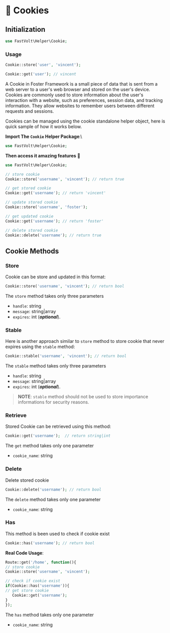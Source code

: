 # 🍪 Cookies

## Initialization

```php
use FastVolt\Helper\Cookie;
```

### Usage

```php
Cookie::store('user', 'vincent');

Cookie::get('user'); // vincent
```



A Cookie in Foster Framework is a small piece of data that is sent from a web server to a user's web browser and stored on the user's device. Cookies are commonly used to store information about the user's interaction with a website, such as preferences, session data, and tracking information. They allow websites to remember users between different requests and sessions.



Cookies can be managed using the cookie standalone helper object, here is quick sample of how it works below.

**Import The `Cookie` Helper Package**:\\

```php
use FastVolt\Helper\Cookie;
```

**Then access it amazing features** 🙂

```php
use FastVolt\Helper\Cookie;

// store cookie
Cookie::store('username', 'vincent'); // return true

// get stored cookie
Cookie::get('username'); // return 'vincent'

// update stored cookie
Cookie::store('username', 'foster');

// get updated cookie
Cookie::get('username'); // return 'foster'

// delete stored cookie
Cookie::delete('username'); // return true
```



## Cookie Methods

### Store

Cookie can be store and updated in this format:

```php
Cookie::store('username', 'vincent'); // return bool
```

The `store` method takes only three parameters

* `handle`: string
* `message`: string|array
* `expires`: int (_**optional**_).



### Stable

Here is another approach similar to `store` method to store cookie that never expires using the `stable` method:

```php
Cookie::stable('username', 'vincent'); // return bool
```

The `stable` method takes only three parameters

* `handle`: string
* `message`: string|array
* `expires`: int (_**optional**_).

> **NOTE**: `stable` method should not be used to store importance informations for security reasons.



### Retrieve

Stored Cookie can be retrieved using this method:

```php
Cookie::get('username');  // return string|int
```

The `get` method takes only one parameter

* `cookie_name`: string



### Delete

Delete stored cookie

```php
Cookie::delete('username'); // return bool
```

The `delete` method takes only one parameter

* `cookie_name`: string



### Has

This method is been used to check if cookie exist

```php
Cookie::has('username'); // return bool
```

**Real Code Usage**:

```php
Route::get('/home', function(){
// store cookie
Cookie::store('username', 'vincent');

// check if cookie exist
if(Cookie::has('username')){
// get store cookie
   Cookie::get('username');
}
});
```

The `has` method takes only one parameter

* `cookie_name`: string

